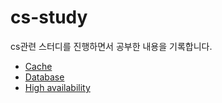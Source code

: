# cs-study

cs관련 스터디를 진행하면서 공부한 내용을 기록합니다.

- [Cache](./Cache/README.md)
- [Database](./Database/README.md)
- [High availability](./High%20availability/README.md)
